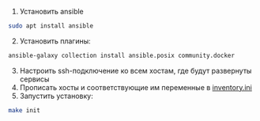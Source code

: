 1. Установить ansible
```bash
sudo apt install ansible
```
2. Установить плагины:
```bash
ansible-galaxy collection install ansible.posix community.docker
```
3. Настроить ssh-подключение ко всем хостам, где будут развернуты сервисы
4. Прописать хосты и соответствующие им переменные в [inventory.ini](./inventory.ini)
5. Запустить установку:
```bash
make init
```
